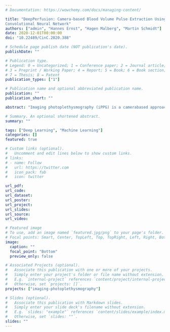 ```yaml
---
# Documentation: https://wowchemy.com/docs/managing-content/

title: "DeepPerfusion: Camera-based Blood Volume Pulse Extraction Using a 3D
Convolutional Neural Network"
authors: ["admin", "Hannes Ernst", "Hagen Malberg", "Martin Schmidt"]
date: 2020-12-01T00:00:00
doi: "10.22489/CinC.2020.388"

# Schedule page publish date (NOT publication's date).
publishDate: ""

# Publication type.
# Legend: 0 = Uncategorized; 1 = Conference paper; 2 = Journal article;
# 3 = Preprint / Working Paper; 4 = Report; 5 = Book; 6 = Book section;
# 7 = Thesis; 8 = Patent
publication_types: ["1"]

# Publication name and optional abbreviated publication name.
publication: ""
publication_short: ""

abstract: "Imaging photoplethysmography (iPPG) is a camerabased approach for the remote extraction of the blood volume pulse (BVP) most commonly applied to facial video recordings. The major challenges of this promising technique are the low amplitude of BVP signals and their superposition with artifacts as well as physiological and non-physiological movement induced distortions. We addressed this complexity with a 3D convolutional neural network, which we called DeepPerfusion, to improve BVP extraction from iPPG. Our approach is based on the idea of enabling DeepPerfusion to learn the extraction of the BVP from videos by understanding their relation to the ground truth signals. First results show that DeepPerfusion outperforms state-of-the-art algorithms for remote BVP extraction demonstrating a mean absolute error of 0.66 beats per minute (up to 60% improvement) regarding the BVP based pulse rate estimation for 21 randomly chosen held out test subjects of the UBFC dataset."

# Summary. An optional shortened abstract.
summary: ""

tags: ["Deep Learning", "Machine Learning"]
categories: []
featured: true

# Custom links (optional).
#   Uncomment and edit lines below to show custom links.
# links:
# - name: Follow
#   url: https://twitter.com
#   icon_pack: fab
#   icon: twitter

url_pdf:
url_code:
url_dataset:
url_poster:
url_project:
url_slides:
url_source:
url_video:

# Featured image
# To use, add an image named `featured.jpg/png` to your page's folder. 
# Focal points: Smart, Center, TopLeft, Top, TopRight, Left, Right, BottomLeft, Bottom, BottomRight.
image:
  caption: ""
  focal_point: "Bottom"
  preview_only: false

# Associated Projects (optional).
#   Associate this publication with one or more of your projects.
#   Simply enter your project's folder or file name without extension.
#   E.g. `internal-project` references `content/project/internal-project/index.md`.
#   Otherwise, set `projects: []`.
projects: ["imaging-photoplethysmography"]

# Slides (optional).
#   Associate this publication with Markdown slides.
#   Simply enter your slide deck's filename without extension.
#   E.g. `slides: "example"` references `content/slides/example/index.md`.
#   Otherwise, set `slides: ""`.
slides: ""
---
```

